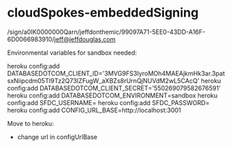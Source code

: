 cloudSpokes-embeddedSigning
===========================

/sign/a0IK0000000Qarn/jeffdonthemic/99097A71-5EE0-43DD-A16F-6D0066983910/jeff@jeffdouglas.com

Environmental variables for sandbox needed:

heroku config:add DATABASEDOTCOM_CLIENT_ID='3MVG9FS3IyroMOh4MAEAjkmHk3ar.3patsxNiipcdm05TI9Tz2Q73IZFugW_aXBZs8rUrnQjNUVdM2wL5CAcQ'
heroku config:add DATABASEDOTCOM_CLIENT_SECRET='550269079582676591'
heroku config:add DATABASEDOTCOM_ENVIRONMENT=sandbox
heroku config:add SFDC_USERNAME=
heroku config:add SFDC_PASSWORD=
heroku config:add CONFIG_URL_BASE=http://localhost:3001

Move to heroku:
- change url in configUrlBase